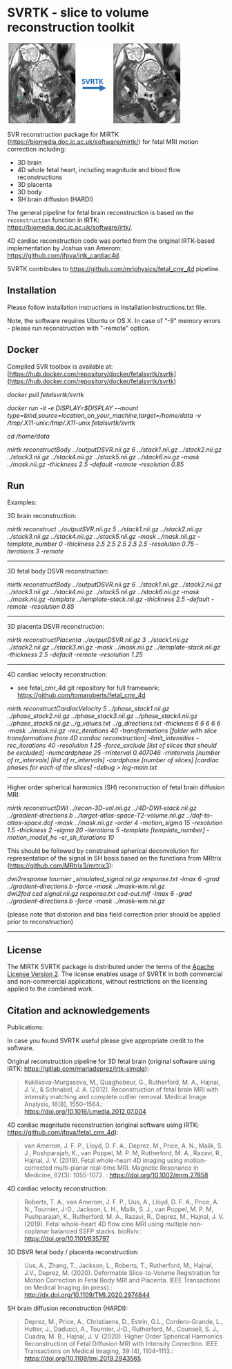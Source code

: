 SVRTK - slice to volume reconstruction toolkit
====================
![GitHub Logo](SVRTKlogo.png)

SVR reconstruction package for MIRTK (https://biomedia.doc.ic.ac.uk/software/mirtk/) for fetal MRI motion correction including:
- 3D brain
- 4D whole fetal heart, including magnitude and blood flow reconstructions
- 3D placenta
- 3D body
- SH brain diffusion (HARDI) 


The general pipeline for fetal brain reconstruction is based on the  `reconstruction`  function in IRTK: https://biomedia.doc.ic.ac.uk/software/irtk/.

4D cardiac reconstruction code was ported from the original IRTK-based implementation by Joshua van Amerom: https://github.com/jfpva/irtk_cardiac4d.

SVRTK contributes to https://github.com/mriphysics/fetal_cmr_4d pipeline.



Installation 
------------

Please follow installation instructions in InstallationInstructions.txt file.

Note, the software requires Ubuntu or OS X. In case of "-9" memory errors - please run reconstruction with "-remote" option.


Docker 
---

Compiled SVR toolbox is available at: [https://hub.docker.com/repository/docker/fetalsvrtk/svrtk](https://hub.docker.com/repository/docker/fetalsvrtk/svrtk)

*docker pull fetalsvrtk/svrtk*

*docker run -it -e DISPLAY=$DISPLAY --mount type=bind,source=location_on_your_machine,target=/home/data -v /tmp/.X11-unix:/tmp/.X11-unix fetalsvrtk/svrtk*

*cd /home/data*

*mirtk reconstructBody ../outputDSVR.nii.gz 6 ../stack1.nii.gz ../stack2.nii.gz ../stack3.nii.gz ../stack4.nii.gz ../stack5.nii.gz ../stack6.nii.gz -mask ../mask.nii.gz -thickness 2.5 -default -remote -resolution 0.85*


Run
---

Examples: 


3D brain reconstruction:

*mirtk reconstruct ../outputSVR.nii.gz  5 ../stack1.nii.gz ../stack2.nii.gz ../stack3.nii.gz ../stack4.nii.gz ../stack5.nii.gz -mask ../mask.nii.gz  -template_number 0 -thickness 2.5 2.5 2.5 2.5 2.5 -resolution 0.75 -iterations 3 -remote*
 
   ---
 3D fetal body DSVR reconstruction:

*mirtk reconstructBody ../outputDSVR.nii.gz 6 ../stack1.nii.gz ../stack2.nii.gz ../stack3.nii.gz ../stack4.nii.gz ../stack5.nii.gz ../stack6.nii.gz -mask ../mask.nii.gz -template ../template-stack.nii.gz -thickness 2.5 -default -remote -resolution 0.85*

  ---
3D placenta DSVR reconstruction:
 
*mirtk reconstructPlacenta ../outputDSVR.nii.gz 3 ../stack1.nii.gz ../stack2.nii.gz ../stack3.nii.gz -mask ../mask.nii.gz ../template-stack.nii.gz -thickness 2.5 -default -remote -resolution 1.25*
  
 ---
4D cardiac velocity reconstruction:
- see fetal_cmr_4d git repository for full framework: https://github.com/tomaroberts/fetal_cmr_4d
 
*mirtk reconstructCardiacVelocity 5 ../phase_stack1.nii.gz ../phase_stack2.nii.gz ../phase_stack3.nii.gz ../phase_stack4.nii.gz ../phase_stack5.nii.gz ../g_values.txt ../g_directions.txt -thickness 6 6 6 6 6 -mask ../mask.nii.gz -rec_iterations 40 -transformations [folder with slice transformations from 4D cardiac reconstruction] -limit_intensities -rec_iterations 40 -resolution 1.25 -force_exclude [list of slices that should be excluded] -numcardphase 25 -rrinterval 0.407046 -rrintervals [number of rr_intervals] [list of rr_intervals] -cardphase [number of slices] [cardiac phases for each of the slices] -debug > log-main.txt*

  ---
 Higher order spherical harmonics (SH) reconstruction of fetal brain diffusion MRI:

*mirtk reconstructDWI ../recon-3D-vol.nii.gz ../4D-DWI-stack.nii.gz ../gradient-directions.b ../target-atlas-space-T2-volume.nii.gz ../dof-to-atlas-space.dof -mask ../mask.nii.gz -order 4 -motion_sigma 15 -resolution 1.5 -thickness 2 -sigma 20 -iterations 5 -template [template_number] -motion_model_hs -sr_sh_iterations 10*

This should be followed by constrained spherical deconvolution for representation of the signal in SH basis based on the functions from MRtrix (https://github.com/MRtrix3/mrtrix3):

*dwi2response tournier _simulated_signal.nii.gz response.txt -lmax 6 -grad ../gradient-directions.b  -force -mask ../mask-wm.nii.gz*   
*dwi2fod csd signal.nii.gz response.txt csd-out.mif -lmax 6 -grad ../gradient-directions.b -force -mask ../mask-wm.nii.gz*  
 
 (please note that distorion and bias field correction prior should be applied prior to reconstruction)
 
  ---

License
-------

The MIRTK SVRTK package is distributed under the terms of the
[Apache License Version 2](http://www.apache.org/licenses/LICENSE-2.0). The license enables usage of SVRTK in both commercial and non-commercial applications, without restrictions on the licensing applied to the combined work.


Citation and acknowledgements
-----------------------------

Publications:

In case you found SVRTK useful please give appropriate credit to the software.

Original reconstruction pipeline for 3D fetal brain (original software using IRTK: https://gitlab.com/mariadeprez/irtk-simple):
> Kuklisova-Murgasova, M., Quaghebeur, G., Rutherford, M. A., Hajnal, J. V., & Schnabel, J. A. (2012). Reconstruction of fetal brain MRI with intensity matching and complete outlier removal. Medical Image Analysis, 16(8), 1550–1564.: https://doi.org/10.1016/j.media.2012.07.004

4D cardiac magnitude reconstruction (original software using IRTK: https://github.com/jfpva/fetal_cmr_4d):
> van Amerom, J. F. P., Lloyd, D. F. A., Deprez, M., Price, A. N., Malik, S. J., Pushparajah, K., van Poppel, M. P. M, Rutherford, M. A., Razavi, R., Hajnal, J. V. (2019). Fetal whole-heart 4D imaging using motion-corrected multi-planar real-time MRI. Magnetic Resonance in Medicine, 82(3): 1055-1072. : https://doi.org/10.1002/mrm.27858

4D cardiac velocity reconstruction:
> Roberts, T. A., van Amerom, J. F. P., Uus, A., Lloyd, D. F. A., Price, A. N., Tournier, J-D., Jackson, L. H., Malik, S. J., van Poppel, M. P. M, Pushparajah, K., Rutherford, M. A., Razavi, R., Deprez, M., Hajnal, J. V. (2019). Fetal whole-heart 4D flow cine MRI using multiple non-coplanar balanced SSFP stacks. bioRxiv.: https://doi.org/10.1101/635797

3D DSVR fetal body / placenta reconstruction:
> Uus, A., Zhang, T., Jackson, L., Roberts, T., Rutherford, M., Hajnal, J.V., Deprez, M. (2020). Deformable Slice-to-Volume Registration for Motion Correction in Fetal Body MRI and Placenta. IEEE Transactions on Medical Imaging (in press).: http://dx.doi.org/10.1109/TMI.2020.2974844
 
SH brain diffusion reconstruction (HARDI): 
> Deprez, M., Price, A., Christiaens, D., Estrin, G.L., Cordero-Grande, L., Hutter, J., Daducci, A., Tournier, J-D., Rutherford, M., Counsell, S. J., Cuadra, M. B., Hajnal, J. V. (2020). Higher Order Spherical Harmonics Reconstruction of Fetal Diffusion MRI with Intensity Correction. IEEE Transactions on Medical Imaging, 39 (4), 1104–1113.: https://doi.org/10.1109/tmi.2019.2943565.


